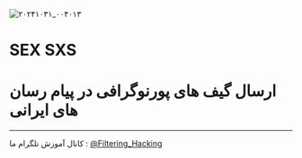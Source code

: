 ![۲۰۲۴۱۰۳۱_۰۰۴۰۱۳](https://github.com/user-attachments/assets/bfc2f40a-1c18-4263-9ab2-df28fb184feb)
# SEX SXS
# ارسال گیف های پورنوگرافی در پیام رسان های ایرانی
--------------------
کانال آموزش تلگرام ما :
[@Filtering_Hacking](https://t.me/Filtering_Hacking)
